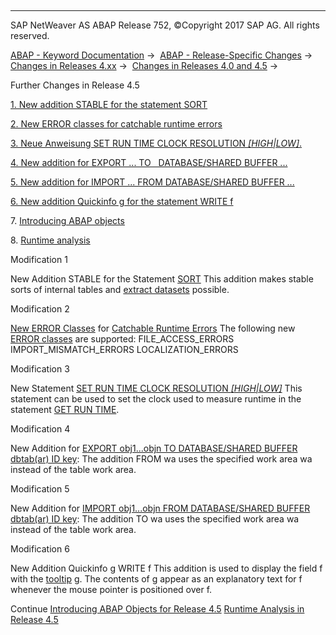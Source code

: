   

* * *

SAP NetWeaver AS ABAP Release 752, ©Copyright 2017 SAP AG. All rights reserved.

[ABAP - Keyword Documentation](https://help.sap.com/doc/abapdocu_752_index_htm/7.52/en-US/abenabap.htm) →  [ABAP - Release-Specific Changes](https://help.sap.com/doc/abapdocu_752_index_htm/7.52/en-US/abennews.htm) →  [Changes in Releases 4.xx](https://help.sap.com/doc/abapdocu_752_index_htm/7.52/en-US/abennews-4.htm) →  [Changes in Releases 4.0 and 4.5](https://help.sap.com/doc/abapdocu_752_index_htm/7.52/en-US/abennews-40.htm) → 

Further Changes in Release 4.5

[1\. New addition STABLE for the statement SORT](#!ABAP_MODIFICATION_1@1@)

[2\. New ERROR classes for catchable runtime errors](#!ABAP_MODIFICATION_2@2@)

[3\. Neue Anweisung SET RUN TIME CLOCK RESOLUTION *\[*HIGH*|*LOW*\]*.](#!ABAP_MODIFICATION_3@3@)

[4\. New addition for EXPORT ... TO   DATABASE/SHARED BUFFER ...](#!ABAP_MODIFICATION_4@4@)

[5\. New addition for IMPORT ... FROM DATABASE/SHARED BUFFER ...](#!ABAP_MODIFICATION_5@5@)

[6\. New addition Quickinfo g for the statement WRITE f](#!ABAP_MODIFICATION_6@6@)

7\. [Introducing ABAP objects](https://help.sap.com/doc/abapdocu_752_index_htm/7.52/en-US/abennews-40-objects.htm)

8\. [Runtime analysis](https://help.sap.com/doc/abapdocu_752_index_htm/7.52/en-US/abennews-45-se30.htm)

Modification 1

New Addition STABLE for the Statement [SORT](https://help.sap.com/doc/abapdocu_752_index_htm/7.52/en-US/abapsort_itab.htm)
This addition makes stable sorts of internal tables and [extract datasets](https://help.sap.com/doc/abapdocu_752_index_htm/7.52/en-US/abenextract_dataset_glosry.htm "Glossary Entry") possible.

Modification 2

[New ERROR Classes](https://help.sap.com/doc/abapdocu_752_index_htm/7.52/en-US/abensystem-exceptions.htm) for [Catchable Runtime Errors](https://help.sap.com/doc/abapdocu_752_index_htm/7.52/en-US/abencatchable_runtime_error_glosry.htm "Glossary Entry")
The following new [ERROR classes](https://help.sap.com/doc/abapdocu_752_index_htm/7.52/en-US/abensysexc-errkl.htm) are supported:
FILE\_ACCESS\_ERRORS
IMPORT\_MISMATCH\_ERRORS
LOCALIZATION\_ERRORS

Modification 3

New Statement [SET RUN TIME CLOCK RESOLUTION *\[*HIGH*|*LOW*\]*](https://help.sap.com/doc/abapdocu_752_index_htm/7.52/en-US/abapset_run_time_clock_resolution.htm)
This statement can be used to set the clock used to measure runtime in the statement [GET RUN TIME](https://help.sap.com/doc/abapdocu_752_index_htm/7.52/en-US/abapget_run_time.htm).

Modification 4

New Addition for [EXPORT obj1...objn TO DATABASE/SHARED BUFFER dbtab(ar) ID key](https://help.sap.com/doc/abapdocu_752_index_htm/7.52/en-US/abapexport_data_cluster.htm):
The addition FROM wa uses the specified work area wa
instead of the table work area.

Modification 5

New Addition for [IMPORT obj1...objn FROM DATABASE/SHARED BUFFER dbtab(ar) ID key](https://help.sap.com/doc/abapdocu_752_index_htm/7.52/en-US/abapimport_data_cluster.htm):
The addition TO wa uses the specified work area wa instead
of the table work area.

Modification 6

New Addition Quickinfo g WRITE f
This addition is used to display the field f with the [tooltip](https://help.sap.com/doc/abapdocu_752_index_htm/7.52/en-US/abenquick_info_glosry.htm "Glossary Entry") g. The contents of g appear as an explanatory text for f whenever the mouse pointer is positioned over f.

Continue
[Introducing ABAP Objects for Release 4.5](https://help.sap.com/doc/abapdocu_752_index_htm/7.52/en-US/abennews-40-objects.htm)
[Runtime Analysis in Release 4.5](https://help.sap.com/doc/abapdocu_752_index_htm/7.52/en-US/abennews-45-se30.htm)